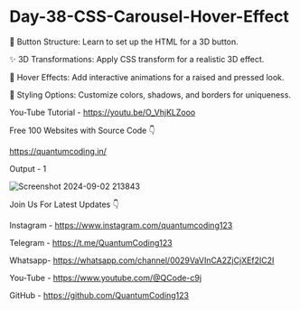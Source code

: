# Day-38-CSS-Carousel-Hover-Effect

🔧 Button Structure: Learn to set up the HTML for a 3D button.

✨ 3D Transformations: Apply CSS transform for a realistic 3D effect.

🎨 Hover Effects: Add interactive animations for a raised and pressed look.

🌈 Styling Options: Customize colors, shadows, and borders for uniqueness.

You-Tube Tutorial - https://youtu.be/O_VhjKLZooo

Free 100 Websites with Source Code 👇

https://quantumcoding.in/

Output - 1

![Screenshot 2024-09-02 213843](https://github.com/user-attachments/assets/42479ac4-f05a-4b66-a0d1-ae9a4c970c98)


Join Us For Latest Updates 👇

Instagram - https://www.instagram.com/quantumcoding123

Telegram - https://t.me/QuantumCoding123

Whatsapp- https://whatsapp.com/channel/0029VaVInCA2ZjCjXEf2IC2I

You-Tube - https://www.youtube.com/@QCode-c9j

GitHub - https://github.com/QuantumCoding123
